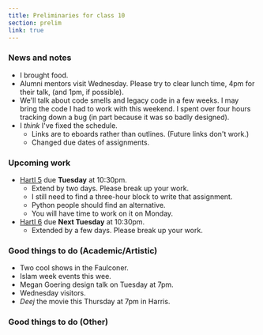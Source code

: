```yaml
---
title: Preliminaries for class 10
section: prelim
link: true
---
```

### News and notes

* I brought food.
* Alumni mentors visit Wednesday.  Please try to clear lunch time,
  4pm for their talk, (and 1pm, if possible).
* We'll talk about code smells and legacy code in a few weeks.  I may
  bring the code I had to work with this weekend.  I spent over four
  hours tracking down a bug (in part because it was so badly designed).
* I *think* I've fixed the schedule.
     * Links are to eboards rather than outlines.  (Future links don't work.)
     * Changed due dates of assignments.

### Upcoming work

* [Hartl 5](../assignments/hartl-5) due **Tuesday** at 10:30pm.
    * Extend by two days.  Please break up your work.
    * I still need to find a three-hour block to write that assignment.
    * Python people should find an alternative.
    * You will have time to work on it on Monday.
* [Hartl 6](../assignments/hartl-6) due **Next Tuesday** at 10:30pm.
    * Extended by a few days.  Please break up your work.

### Good things to do (Academic/Artistic)

* Two cool shows in the Faulconer.
* Islam week events this wee.
* Megan Goering design talk on Tuesday at 7pm.
* Wednesday visitors.
* _Deej_ the movie this Thursday at 7pm in Harris.

### Good things to do (Other)

